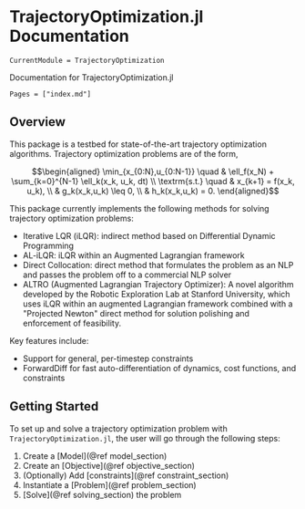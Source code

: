 # TrajectoryOptimization.jl Documentation

```@meta
CurrentModule = TrajectoryOptimization
```

Documentation for TrajectoryOptimization.jl

```@contents
Pages = ["index.md"]
```


## Overview
This package is a testbed for state-of-the-art trajectory optimization algorithms. Trajectory optimization problems are of the form,
```math
\begin{aligned}
  \min_{x_{0:N},u_{0:N-1}} \quad & \ell_f(x_N) + \sum_{k=0}^{N-1} \ell_k(x_k, u_k, dt) \\
  \textrm{s.t.}            \quad & x_{k+1} = f(x_k, u_k), \\
                                 & g_k(x_k,u_k) \leq 0, \\
                                 & h_k(x_k,u_k) = 0.
\end{aligned}
```

This package currently implements the following methods for solving trajectory optimization problems:
* Iterative LQR (iLQR): indirect method based on Differential Dynamic Programming
* AL-iLQR: iLQR within an Augmented Lagrangian framework
* Direct Collocation: direct method that formulates the problem as an NLP and passes the problem off to a commercial NLP solver
* ALTRO (Augmented Lagrangian Trajectory Optimizer): A novel algorithm developed by the Robotic Exploration Lab at Stanford University, which uses iLQR within an augmented Lagrangian framework combined with a "Projected Newton" direct method for solution polishing and enforcement of feasibility.

Key features include:
* Support for general, per-timestep constraints
* ForwardDiff for fast auto-differentiation of dynamics, cost functions, and constraints


## Getting Started
To set up and solve a trajectory optimization problem with `TrajectoryOptimization.jl`, the user will go through the following steps:

1) Create a [Model](@ref model_section)
2) Create an [Objective](@ref objective_section)
3) (Optionally) Add [constraints](@ref constraint_section)
4) Instantiate a [Problem](@ref problem_section)
5) [Solve](@ref solving_section) the problem
